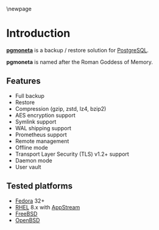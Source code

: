 \newpage

# Introduction

[**pgmoneta**](https://github.com/pgmoneta/pgmoneta) is a backup / restore solution for [PostgreSQL](https://www.postgresql.org).

**pgmoneta** is named after the Roman Goddess of Memory.

## Features

* Full backup
* Restore
* Compression (gzip, zstd, lz4, bzip2)
* AES encryption support
* Symlink support
* WAL shipping support
* Prometheus support
* Remote management
* Offline mode
* Transport Layer Security (TLS) v1.2+ support
* Daemon mode
* User vault

## Tested platforms

* [Fedora](https://getfedora.org/) 32+
* [RHEL](https://www.redhat.com/en/technologies/linux-platforms/enterprise-linux) 8.x with
  [AppStream](https://access.redhat.com/documentation/en-us/red_hat_enterprise_linux/8/html/installing_managing_and_removing_user-space_components/using-appstream_using-appstream)
* [FreeBSD](https://www.freebsd.org/)
* [OpenBSD](http://www.openbsd.org/)
